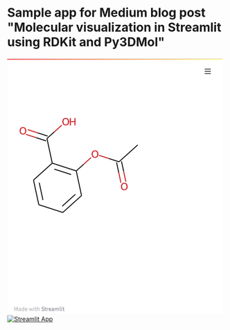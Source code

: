 # Sample app for Medium blog post "Molecular visualization in Streamlit using RDKit and Py3DMol"
![](https://raw.githubusercontent.com/napoles-uach/Medium_Mol/main/molapp.png)
[![Streamlit App](https://static.streamlit.io/badges/streamlit_badge_black_white.svg)](https://share.streamlit.io/napoles-uach/medium_mol/main/app1.py)




